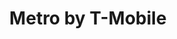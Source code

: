 ---
title: "Metro by T-Mobile"
url: /phoenix/metro-by-t-mobile-north-35th-avenue/
shop: mobile phone
---